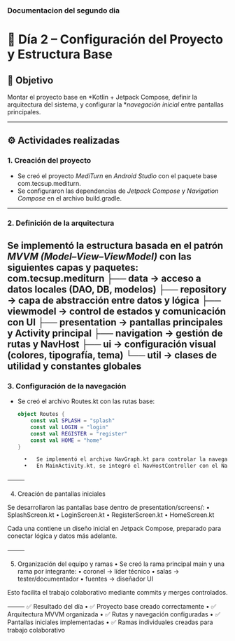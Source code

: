### Documentacion del segundo dia

# 📘 Día 2 – Configuración del Proyecto y Estructura Base

## 🎯 Objetivo
Montar el proyecto base en *Kotlin + Jetpack Compose, definir la arquitectura del sistema, y configurar la **navegación inicial* entre pantallas principales.

---

## ⚙ Actividades realizadas

### 1. Creación del proyecto
- Se creó el proyecto *MediTurn* en *Android Studio* con el paquete base com.tecsup.mediturn.  
- Se configuraron las dependencias de *Jetpack Compose* y *Navigation Compose* en el archivo build.gradle.

---

### 2. Definición de la arquitectura
Se implementó la estructura basada en el patrón *MVVM (Model–View–ViewModel)* con las siguientes capas y paquetes:
com.tecsup.mediturn
├── data          → acceso a datos locales (DAO, DB, modelos)
├── repository    → capa de abstracción entre datos y lógica
├── viewmodel     → control de estados y comunicación con UI
├── presentation  → pantallas principales y Activity principal
├── navigation    → gestión de rutas y NavHost
├── ui            → configuración visual (colores, tipografía, tema)
└── util          → clases de utilidad y constantes globales
---

### 3. Configuración de la navegación
- Se creó el archivo Routes.kt con las rutas base:  
  ```kotlin
  object Routes {
      const val SPLASH = "splash"
      const val LOGIN = "login"
      const val REGISTER = "register"
      const val HOME = "home"
  }

	•	Se implementó el archivo NavGraph.kt para controlar la navegación entre las pantallas principales (SplashScreen, LoginScreen, RegisterScreen, HomeScreen).
	•	En MainActivity.kt, se integró el NavHostController con el NavGraph como punto de entrada de la app.

⸻

4. Creación de pantallas iniciales

Se desarrollaron las pantallas base dentro de presentation/screens/:
	•	SplashScreen.kt
	•	LoginScreen.kt
	•	RegisterScreen.kt
	•	HomeScreen.kt

Cada una contiene un diseño inicial en Jetpack Compose, preparado para conectar lógica y datos más adelante.

⸻

5. Organización del equipo y ramas
	•	Se creó la rama principal main y una rama por integrante:
	•	coronel → líder técnico
	•	salas → tester/documentador
	•	fuentes → diseñador UI

Esto facilita el trabajo colaborativo mediante commits y merges controlados.

⸻
✅ Resultado del día
	•	✅ Proyecto base creado correctamente
	•	✅ Arquitectura MVVM organizada
	•	✅ Rutas y navegación configuradas
	•	✅ Pantallas iniciales implementadas
	•	✅ Ramas individuales creadas para trabajo colaborativo